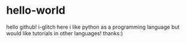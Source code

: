 # hello-world
hello github!
i-glitch here i like python as a programming language but would like tutorials in other languages! thanks:)
